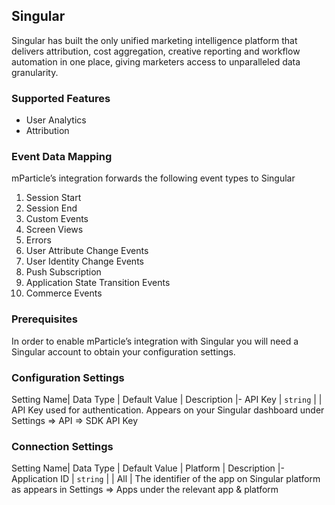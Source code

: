 
## Singular

Singular has built the only unified marketing intelligence platform that delivers attribution, cost aggregation, creative reporting and workflow automation in one place, giving marketers access to unparalleled data granularity.

### Supported Features

* User Analytics
* Attribution

### Event Data Mapping

mParticle’s integration forwards the following event types to Singular 

1. Session Start
2. Session End
3. Custom Events
4. Screen Views
5. Errors
6. User Attribute Change Events
7. User Identity Change Events
8. Push Subscription
9. Application State Transition Events
10. Commerce Events

### Prerequisites

In order to enable mParticle’s integration with Singular you will need a Singular account to obtain your configuration settings.

### Configuration Settings

Setting Name| Data Type | Default Value | Description
|-
API Key | `string` | | API Key used for authentication. Appears on your Singular dashboard under Settings => API => SDK API Key

### Connection Settings

Setting Name| Data Type | Default Value | Platform | Description
|-
Application ID | `string` | | All | The identifier of the app on Singular platform as appears in Settings => Apps under the relevant app & platform

